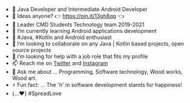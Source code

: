 
- 🔭 Java Developer and Intermediate Android Developer
- 🤔 Ideas anyone? 👉 https://pin.it/13gh8qg 👈
- 👯 Leader CMD Students Technology team 2019-2021
- 🌱 I’m currently learning Android applications development
- 🌱 #Java, #Kotlin and Android enthusiast
- 👯 I’m looking to collaborate on any Java | Kotlin based projects, open source projects
- 🤔 I’m looking for help with a job role that fits my profile
- 📫 Reach me on [Twitter](https://twitter.com/solidwo07765499?s=09) and [Instagram](https://www.instagram.com/_solid.works)
- 💬 Ask me about ... Programming, Software technology, Wood works, Wood art.
- ⚡ Fun fact: ... The 'h' in software development stands for happiness!
- {...♥️} #SpreadLove

<!--
**solidtm/solidtm** is a ✨ _special_ ✨ repository because its `README.md` (this file) appears on your GitHub profile.

Here are some ideas to get you started:

- 🔭 I’m currently working on understanding Algorithms and Data Structures
- 🌱 I’m currently learning Android Development
- 👯 I’m looking to collaborate on any Java based projects, open source projects
- 🤔 I’m looking for help with ...
- 💬 Ask me about ...
- 📫 How to reach me: ...
- 😄 Pronouns: ...
- ⚡ Fun fact: ...

-->
